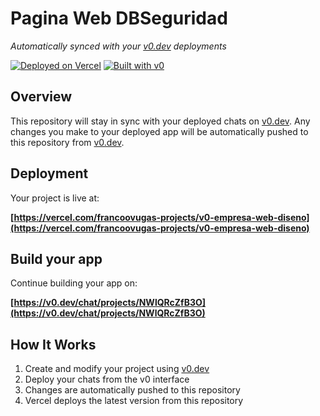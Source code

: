 # Pagina Web DBSeguridad

*Automatically synced with your [v0.dev](https://v0.dev) deployments*

[![Deployed on Vercel](https://img.shields.io/badge/Deployed%20on-Vercel-black?style=for-the-badge&logo=vercel)](https://vercel.com/francoovugas-projects/v0-empresa-web-diseno)
[![Built with v0](https://img.shields.io/badge/Built%20with-v0.dev-black?style=for-the-badge)](https://v0.dev/chat/projects/NWlQRcZfB3O)

## Overview

This repository will stay in sync with your deployed chats on [v0.dev](https://v0.dev).
Any changes you make to your deployed app will be automatically pushed to this repository from [v0.dev](https://v0.dev).

## Deployment

Your project is live at:

**[https://vercel.com/francoovugas-projects/v0-empresa-web-diseno](https://vercel.com/francoovugas-projects/v0-empresa-web-diseno)**

## Build your app

Continue building your app on:

**[https://v0.dev/chat/projects/NWlQRcZfB3O](https://v0.dev/chat/projects/NWlQRcZfB3O)**

## How It Works

1. Create and modify your project using [v0.dev](https://v0.dev)
2. Deploy your chats from the v0 interface
3. Changes are automatically pushed to this repository
4. Vercel deploys the latest version from this repository